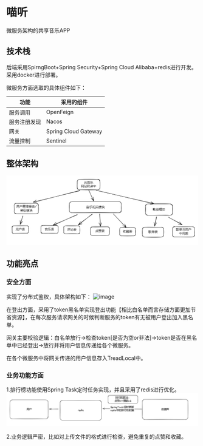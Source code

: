 # 喵听

微服务架构的共享音乐APP

## 技术栈

后端采用SpirngBoot+Spring Security+Spring Cloud Alibaba+redis进行开发。采用docker进行部署。

微服务方面选取的具体组件如下：

| 功能         | 采用的组件           |
| ------------ | -------------------- |
| 服务调用     | OpenFeign            |
| 服务注册发现 | Nacos                |
| 网关         | Spring Cloud Gateway |
| 流量控制     | Sentinel             |

## 整体架构

![E}Y}_P%Y_5O%J IRY9}D4OS](https://raw.githubusercontent.com/flying-pig-z/picture-bed/main/img/202401031857007.png?token=A4A35OVE2ATEXMNWUJHEPL3FSU66K)

## 功能亮点

### 安全方面

实现了分布式鉴权，具体架构如下：
![image](https://github.com/flying-pig-z/CloudMusic/assets/117554874/b91c8159-75c8-465c-a681-b58eb4e3fbae)


在登出方面，采用了token黑名单实现登出功能【相比白名单而言存储方面更加节省资源】，在每次服务请求网关的时候判断服务的token有无被用户登出加入黑名单。

网关主要校验逻辑：白名单放行->检查token[是否为空or非法]->token是否在黑名单中已经登出->放行并将用户信息传递给各个微服务。

在各个微服务中将网关传递的用户信息存入TreadLocal中。

### 业务功能方面

1.排行榜功能使用Spring Task定时任务实现，并且采用了redis进行优化。
![F 60I YJ@7U DC%3P1SUJP8](https://raw.githubusercontent.com/flying-pig-z/picture-bed/main/img/202401031857681.png?token=A4A35OSG5RZXQJB6BW5DL7DFSU66K)

2.业务逻辑严密，比如对上传文件的格式进行检查，避免重复的点赞和收藏。
